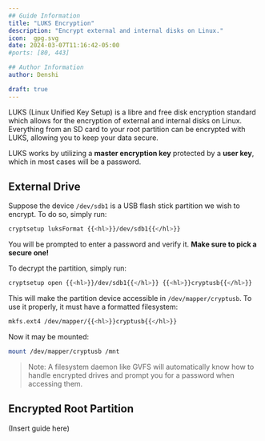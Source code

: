```yaml
---
## Guide Information
title: "LUKS Encryption"
description: "Encrypt external and internal disks on Linux."
icon:  gpg.svg
date: 2024-03-07T11:16:42-05:00
#ports: [80, 443]

## Author Information
author: Denshi

draft: true
---
```


LUKS (Linux Unified Key Setup) is a libre and free disk encryption standard which allows for the encryption of external and internal disks on Linux. Everything from an SD card to your root partition can be encrypted with LUKS, allowing you to keep your data secure.

LUKS works by utilizing a **master encryption key** protected by a **user key**, which in most cases will be a password.

## External Drive

Suppose the device `/dev/sdb1` is a USB flash stick partition we wish to encrypt. To do so, simply run:

```sh
cryptsetup luksFormat {{<hl>}}/dev/sdb1{{</hl>}}
```

You will be prompted to enter a password and verify it. **Make sure to pick a secure one!**

To decrypt the partition, simply run:

```sh
cryptsetup open {{<hl>}}/dev/sdb1{{</hl>}} {{<hl>}}cryptusb{{</hl>}}
```

This will make the partition device accessible in `/dev/mapper/cryptusb`. To use it properly, it must have a formatted filesystem:

```sh
mkfs.ext4 /dev/mapper/{{<hl>}}cryptusb{{</hl>}}
```

Now it may be mounted:
```sh
mount /dev/mapper/cryptusb /mnt
```

> Note: A filesystem daemon like GVFS will automatically know how to handle encrypted drives and prompt you for a password when accessing them.

## Encrypted Root Partition

(Insert guide here)
